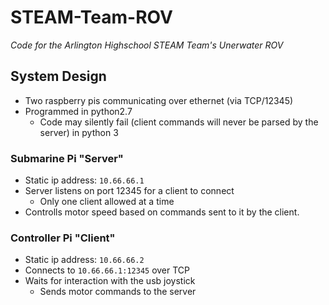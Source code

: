 # STEAM-Team-ROV
*Code for the Arlington Highschool STEAM Team's Unerwater ROV*

## System Design
* Two raspberry pis communicating over ethernet (via TCP/12345)
* Programmed in python2.7
  * Code may silently fail (client commands will never be parsed by the server) in python 3
### Submarine Pi "Server"
* Static ip address: `10.66.66.1`
* Server listens on port 12345 for a client to connect
  * Only one client allowed at a time
* Controlls motor speed based on commands sent to it by the client.
### Controller Pi "Client"
* Static ip address: `10.66.66.2`
* Connects to `10.66.66.1:12345` over TCP
* Waits for interaction with the usb joystick
  * Sends motor commands to the server
